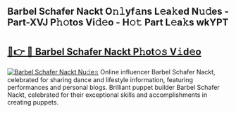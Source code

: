 ## Barbel Schafer Nackt O𝚗𝚕yf𝚊ns L𝚎a𝚔ed N𝚞𝚍es - Part-XVJ P𝚑𝚘tos Vi𝚍𝚎o - H𝚘𝚝 Part L𝚎a𝚔s wkYPT

# <h2><a href="http://kf3nj1o.oniu.top/?m=Barbel+Schafer+Nackt">🔗👉 🔴 Barbel Schafer Nackt P𝚑ot𝚘𝚜 V𝚒d𝚎o</a></h2>

[![Barbel Schafer Nackt Nu𝚍e𝚜](https://i.imgur.com/0qMVB7G.gif)](http://kf3nj1o.oniu.top/?m=Barbel+Schafer+Nackt)
Online influencer Barbel Schafer Nackt, celebrated for sharing dance and lifestyle information, featuring performances and personal blogs. Brilliant puppet builder Barbel Schafer Nackt, celebrated for their exceptional skills and accomplishments in creating puppets.  
